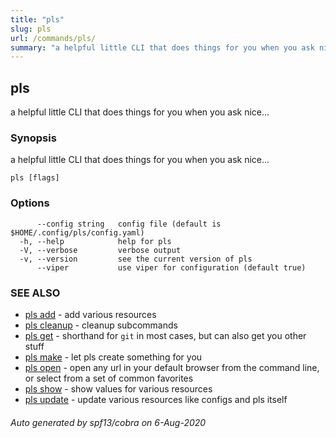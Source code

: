 ```yaml
---
title: "pls"
slug: pls
url: /commands/pls/
summary: "a helpful little CLI that does things for you when you ask nice..."
---
```

## pls

a helpful little CLI that does things for you when you ask nice...

### Synopsis

a helpful little CLI that does things for you when you ask nice...

```
pls [flags]
```

### Options

```
      --config string   config file (default is $HOME/.config/pls/config.yaml)
  -h, --help            help for pls
  -V, --verbose         verbose output
  -v, --version         see the current version of pls
      --viper           use viper for configuration (default true)
```

### SEE ALSO

* [pls add](/commands/pls_add/)	 - add various resources
* [pls cleanup](/commands/pls_cleanup/)	 - cleanup subcommands
* [pls get](/commands/pls_get/)	 - shorthand for `git` in most cases, but can also get you other stuff
* [pls make](/commands/pls_make/)	 - let pls create something for you
* [pls open](/commands/pls_open/)	 - open any url in your default browser from the command line, or select from a set of common favorites
* [pls show](/commands/pls_show/)	 - show values for various resources
* [pls update](/commands/pls_update/)	 - update various resources like configs and pls itself

###### Auto generated by spf13/cobra on 6-Aug-2020
